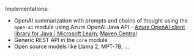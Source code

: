 Implementations:

* OpenAI summarization with prompts and chains of thought using the ``open-ai`` module using Azure OpenAI Java API - [Azure OpenAI client library for Java | Microsoft Learn](https://learn.microsoft.com/en-us/java/api/overview/azure/ai-openai-readme?view=azure-java-preview), [Maven Central](https://mvnrepository.com/artifact/com.azure/azure-ai-openai)
* Generic REST API in the ``core`` module
* Open source models like Llama 2, MPT-7B, ...
